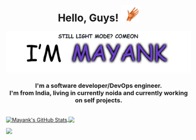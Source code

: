 
<h1 align='center'>
  Hello, Guys! <img src="https://github.com/MayankFawkes/MayankFawkes/raw/master/wave.gif" width="50px">
</h1>

<p align='center'>
  <a href="https://mayankfawkes.xyz">
    <img src="https://github.com/MayankFawkes/MayankFawkes/raw/master/as1.png" alt="mayank">
  </a>
</p>

<h3 align='center'>
  I'm a software developer/DevOps engineer.</br>
I'm from India, living in currently noida and currently working on self projects.
</h3></br>
<a href="https://github.com/MayankFawkes/MayankFawkes">
  <img align="center" src="https://github-readme-stats.vercel.app/api?username=MayankFawkes&show_icons=true&line_height=27&count_private=true&hide_border=true&title_color=58a6ff&bg_color=0d1117&text_color=bdd1cd" alt="Mayank's GitHub Stats" />
</a>
<a href="https://github.com/MayankFawkes/MayankFawkes">
  <img align="center" src="https://github-readme-stats.vercel.app/api/top-langs/?username=MayankFawkes&layout=compact&card_width=250&hide_border=true&title_color=58a6ff&bg_color=0d1117&text_color=bdd1cd" />
</a>

![](https://hit.yhype.me/github/profile?user_id=43340190)
